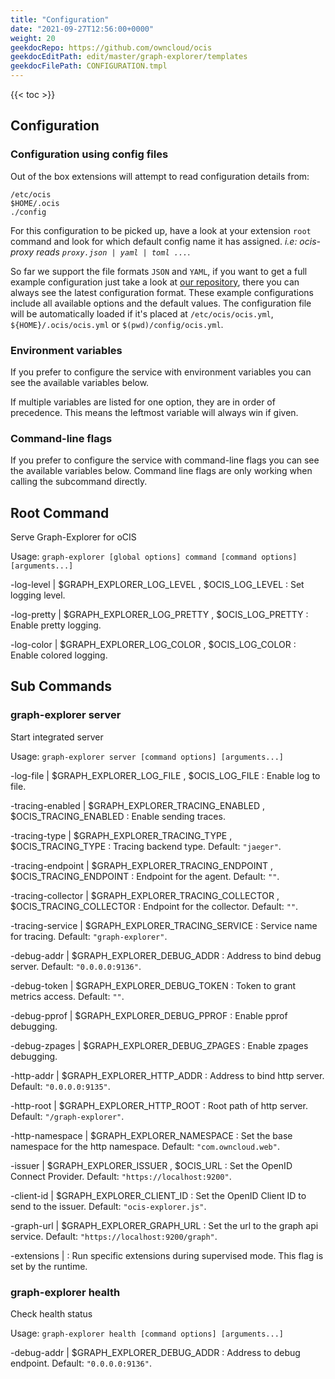 ```yaml
---
title: "Configuration"
date: "2021-09-27T12:56:00+0000"
weight: 20
geekdocRepo: https://github.com/owncloud/ocis
geekdocEditPath: edit/master/graph-explorer/templates
geekdocFilePath: CONFIGURATION.tmpl
---
```


{{< toc >}}

## Configuration

### Configuration using config files

Out of the box extensions will attempt to read configuration details from:

```console
/etc/ocis
$HOME/.ocis
./config
```

For this configuration to be picked up, have a look at your extension `root` command and look for which default config name it has assigned. *i.e: ocis-proxy reads `proxy.json | yaml | toml ...`*.

So far we support the file formats `JSON` and `YAML`, if you want to get a full example configuration just take a look at [our repository](https://github.com/owncloud/ocis/tree/master/graph-explorer/config), there you can always see the latest configuration format. These example configurations include all available options and the default values. The configuration file will be automatically loaded if it's placed at `/etc/ocis/ocis.yml`, `${HOME}/.ocis/ocis.yml` or `$(pwd)/config/ocis.yml`.

### Environment variables

If you prefer to configure the service with environment variables you can see the available variables below.

If multiple variables are listed for one option, they are in order of precedence. This means the leftmost variable will always win if given.

### Command-line flags

If you prefer to configure the service with command-line flags you can see the available variables below. Command line flags are only working when calling the subcommand directly.

## Root Command

Serve Graph-Explorer for oCIS

Usage: `graph-explorer [global options] command [command options] [arguments...]`


-log-level |  $GRAPH_EXPLORER_LOG_LEVEL , $OCIS_LOG_LEVEL
: Set logging level.


-log-pretty |  $GRAPH_EXPLORER_LOG_PRETTY , $OCIS_LOG_PRETTY
: Enable pretty logging.


-log-color |  $GRAPH_EXPLORER_LOG_COLOR , $OCIS_LOG_COLOR
: Enable colored logging.



















## Sub Commands

### graph-explorer server

Start integrated server

Usage: `graph-explorer server [command options] [arguments...]`






-log-file |  $GRAPH_EXPLORER_LOG_FILE , $OCIS_LOG_FILE
: Enable log to file.


-tracing-enabled |  $GRAPH_EXPLORER_TRACING_ENABLED , $OCIS_TRACING_ENABLED
: Enable sending traces.


-tracing-type |  $GRAPH_EXPLORER_TRACING_TYPE , $OCIS_TRACING_TYPE
: Tracing backend type. Default: `"jaeger"`.


-tracing-endpoint |  $GRAPH_EXPLORER_TRACING_ENDPOINT , $OCIS_TRACING_ENDPOINT
: Endpoint for the agent. Default: `""`.


-tracing-collector |  $GRAPH_EXPLORER_TRACING_COLLECTOR , $OCIS_TRACING_COLLECTOR
: Endpoint for the collector. Default: `""`.


-tracing-service |  $GRAPH_EXPLORER_TRACING_SERVICE
: Service name for tracing. Default: `"graph-explorer"`.


-debug-addr |  $GRAPH_EXPLORER_DEBUG_ADDR
: Address to bind debug server. Default: `"0.0.0.0:9136"`.


-debug-token |  $GRAPH_EXPLORER_DEBUG_TOKEN
: Token to grant metrics access. Default: `""`.


-debug-pprof |  $GRAPH_EXPLORER_DEBUG_PPROF
: Enable pprof debugging.


-debug-zpages |  $GRAPH_EXPLORER_DEBUG_ZPAGES
: Enable zpages debugging.


-http-addr |  $GRAPH_EXPLORER_HTTP_ADDR
: Address to bind http server. Default: `"0.0.0.0:9135"`.


-http-root |  $GRAPH_EXPLORER_HTTP_ROOT
: Root path of http server. Default: `"/graph-explorer"`.


-http-namespace |  $GRAPH_EXPLORER_NAMESPACE
: Set the base namespace for the http namespace. Default: `"com.owncloud.web"`.


-issuer |  $GRAPH_EXPLORER_ISSUER , $OCIS_URL
: Set the OpenID Connect Provider. Default: `"https://localhost:9200"`.


-client-id |  $GRAPH_EXPLORER_CLIENT_ID
: Set the OpenID Client ID to send to the issuer. Default: `"ocis-explorer.js"`.


-graph-url |  $GRAPH_EXPLORER_GRAPH_URL
: Set the url to the graph api service. Default: `"https://localhost:9200/graph"`.


-extensions | 
: Run specific extensions during supervised mode. This flag is set by the runtime.

### graph-explorer health

Check health status

Usage: `graph-explorer health [command options] [arguments...]`





-debug-addr |  $GRAPH_EXPLORER_DEBUG_ADDR
: Address to debug endpoint. Default: `"0.0.0.0:9136"`.


















